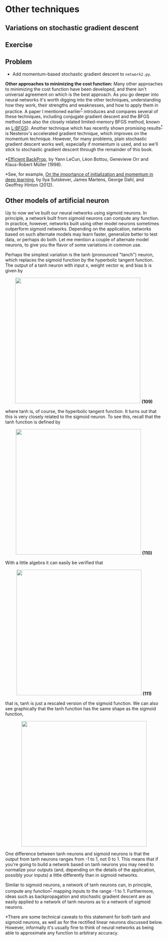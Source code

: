 # Other techniques

## Variations on stochastic gradient descent

## Exercise

## Problem

- Add momentum-based stochastic gradient descent to `network2.py`.

**Other approaches to minimizing the cost function:** Many other approaches to minimizing the cost function have been developed, and there isn't universal agreement on which is the best approach. As you go deeper into neural networks it's worth digging into the other techniques, understanding how they work, their strengths and weaknesses, and how to apply them in practice. A paper I mentioned earlier<sup>[*](#fn1)</sup> introduces and compares several of these techniques, including conjugate gradient descent and the BFGS method (see also the closely related limited-memory BFGS method, known as [L-BFGS](https://en.wikipedia.org/wiki/Limited-memory_BFGS)). Another technique which has recently shown promising results<sup>[*](#fn2)</sup> is Nesterov's accelerated gradient technique, which improves on the momentum technique. However, for many problems, plain stochastic gradient descent works well, especially if momentum is used, and so we'll stick to stochastic gradient descent through the remainder of this book.

<a name="fn1">*</a>[Efficient BackProp](http://yann.lecun.com/exdb/publis/pdf/lecun-98b.pdf), by Yann LeCun, Léon Bottou, Genevieve Orr and Klaus-Robert Müller (1998).

<a name="fn2">*</a>See, for example, [On the importance of initialization and momentum in deep learning](http://www.cs.toronto.edu/~hinton/absps/momentum.pdf), by Ilya Sutskever, James Martens, George Dahl, and Geoffrey Hinton (2012).

## Other models of artificial neuron

Up to now we've built our neural networks using sigmoid neurons. In principle, a network built from sigmoid neurons can compute any function. In practice, however, networks built using other model neurons sometimes outperform sigmoid networks. Depending on the application, networks based on such alternate models may learn faster, generalize better to test data, or perhaps do both. Let me mention a couple of alternate model neurons, to give you the flavor of some variations in common use.

Perhaps the simplest variation is the tanh (pronounced "tanch") neuron, which replaces the sigmoid function by the hyperbolic tangent function. The output of a tanh neuron with input x, weight vector w, and bias b is given by

<p align="center">
  <img src="http://latex2png.com/pngs/98ece92bb69a140309b8f86a42e24b2c.png" width="400"/>
  <b><a name="109">(109)</a></b>
</p>

where tanh is, of course, the hyperbolic tangent function. It turns out that this is very closely related to the sigmoid neuron. To see this, recall that the tanh function is defined by

<p align="center">
  <img src="http://latex2png.com/pngs/373f2fb81bcf05be3df8967c8ae2f650.png" width="400"/>
  <b><a name="110">(110)</a></b>
</p>

With a little algebra it can easily be verified that

<p align="center">
  <img src="http://latex2png.com/pngs/e61cf409ee4da458e5507437a0234597.png" width="400"/>
  <b><a name="111">(111)</a></b>
</p>

that is, tanh is just a rescaled version of the sigmoid function. We can also see graphically that the tanh function has the same shape as the sigmoid function,

<p align="center">
  <img src="https://user-images.githubusercontent.com/77112891/157322000-cf9a202d-b946-4146-ae8e-1171c675034b.png" width="400"/>
</p>

One difference between tanh neurons and sigmoid neurons is that the output from tanh neurons ranges from -1 to 1, not 0 to 1. This means that if you're going to build a network based on tanh neurons you may need to normalize your outputs (and, depending on the details of the application, possibly your inputs) a little differently than in sigmoid networks.

Similar to sigmoid neurons, a network of tanh neurons can, in principle, compute any function<sup>[*](#fn3)</sup> mapping inputs to the range -1 to 1. Furthermore, ideas such as backpropagation and stochastic gradient descent are as easily applied to a network of tanh neurons as to a network of sigmoid neurons.

<a name="fn3">*</a>There are some technical caveats to this statement for both tanh and sigmoid neurons, as well as for the rectified linear neurons discussed below. However, informally it's usually fine to think of neural networks as being able to approximate any function to arbitrary accuracy.


